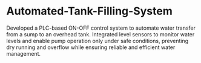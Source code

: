 # Automated-Tank-Filling-System
Developed a PLC-based ON-OFF control system to automate water transfer from a sump to an overhead tank. Integrated level sensors to monitor water levels and enable pump operation only under safe conditions, preventing dry running and overflow while ensuring reliable and efficient water management.
